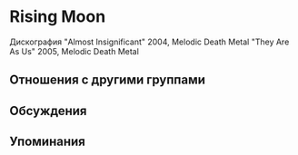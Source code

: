 # Rising Moon

Дискография
"Almost Insignificant" 2004, Melodic Death Metal
"They Are As Us" 2005, Melodic Death Metal

## Отношения с другими группами


## Обсуждения


## Упоминания

